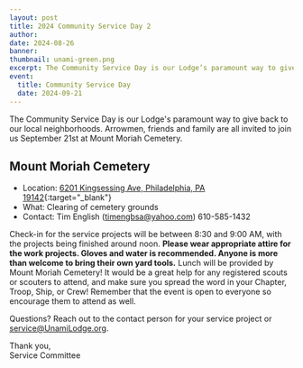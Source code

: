```yaml
---
layout: post
title: 2024 Community Service Day 2
author:
date: 2024-08-26
banner:
thumbnail: unami-green.png
excerpt: The Community Service Day is our Lodge’s paramount way to give back to our local neighborhoods...
event:
  title: Community Service Day
  date: 2024-09-21
---
```


The Community Service Day is our Lodge's paramount way to give back to our local neighborhoods. Arrowmen, friends and family are all invited to join us September 21st at Mount Moriah Cemetery.

## Mount Moriah Cemetery
- Location: [6201 Kingsessing Ave, Philadelphia, PA 19142](https://maps.app.goo.gl/zjERVwojTT1G59Qq6){:target="_blank"}
- What: Clearing of cemetery grounds
- Contact: Tim English (timengbsa@yahoo.com) 610-585-1432

Check-in for the service projects will be between 8:30 and 9:00 AM, with the projects being finished around noon. **Please wear appropriate attire for the work projects. Gloves and water is recommended. Anyone is more than welcome to bring their own yard tools.** Lunch will be provided by Mount Moriah Cemetery! It would be a great help for any registered scouts or scouters to attend, and make sure you spread the word in your Chapter, Troop, Ship, or Crew! Remember that the event is open to everyone so encourage them to attend as well.

Questions? Reach out to the contact person for your service project or service@UnamiLodge.org.

Thank you,  
Service Committee
